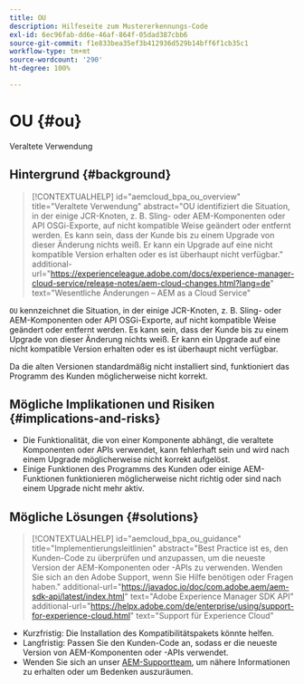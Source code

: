 ```yaml
---
title: OU
description: Hilfeseite zum Mustererkennungs-Code
exl-id: 6ec96fab-dd6e-46af-864f-05dad387cbb6
source-git-commit: f1e833bea35ef3b412936d529b14bff6f1cb35c1
workflow-type: tm+mt
source-wordcount: '290'
ht-degree: 100%

---
```


# OU {#ou}

Veraltete Verwendung

## Hintergrund {#background}

>[!CONTEXTUALHELP]
>id="aemcloud_bpa_ou_overview"
>title="Veraltete Verwendung"
>abstract="OU identifiziert die Situation, in der einige JCR-Knoten, z. B. Sling- oder AEM-Komponenten oder API OSGi-Exporte, auf nicht kompatible Weise geändert oder entfernt werden. Es kann sein, dass der Kunde bis zu einem Upgrade von dieser Änderung nichts weiß. Er kann ein Upgrade auf eine nicht kompatible Version erhalten oder es ist überhaupt nicht verfügbar."
>additional-url="https://experienceleague.adobe.com/docs/experience-manager-cloud-service/release-notes/aem-cloud-changes.html?lang=de" text="Wesentliche Änderungen – AEM as a Cloud Service"

`OU` kennzeichnet die Situation, in der einige JCR-Knoten, z. B. Sling- oder AEM-Komponenten oder API OSGi-Exporte, auf nicht kompatible Weise geändert oder entfernt werden. Es kann sein, dass der Kunde bis zu einem Upgrade von dieser Änderung nichts weiß. Er kann ein Upgrade auf eine nicht kompatible Version erhalten oder es ist überhaupt nicht verfügbar.

Da die alten Versionen standardmäßig nicht installiert sind, funktioniert das Programm des Kunden möglicherweise nicht korrekt.

## Mögliche Implikationen und Risiken {#implications-and-risks}

* Die Funktionalität, die von einer Komponente abhängt, die veraltete Komponenten oder APIs verwendet, kann fehlerhaft sein und wird nach einem Upgrade möglicherweise nicht korrekt aufgelöst.
* Einige Funktionen des Programms des Kunden oder einige AEM-Funktionen funktionieren möglicherweise nicht richtig oder sind nach einem Upgrade nicht mehr aktiv.

## Mögliche Lösungen {#solutions}

>[!CONTEXTUALHELP]
>id="aemcloud_bpa_ou_guidance"
>title="Implementierungsleitlinien"
>abstract="Best Practice ist es, den Kunden-Code zu überprüfen und anzupassen, um die neueste Version der AEM-Komponenten oder -APIs zu verwenden. Wenden Sie sich an den Adobe Support, wenn Sie Hilfe benötigen oder Fragen haben."
>additional-url="https://javadoc.io/doc/com.adobe.aem/aem-sdk-api/latest/index.html" text="Adobe Experience Manager SDK API"
>additional-url="https://helpx.adobe.com/de/enterprise/using/support-for-experience-cloud.html" text="Support für Experience Cloud"

* Kurzfristig: Die Installation des Kompatibilitätspakets könnte helfen.
* Langfristig: Passen Sie den Kunden-Code an, sodass er die neueste Version von AEM-Komponenten oder -APIs verwendet.
* Wenden Sie sich an unser [AEM-Supportteam](https://helpx.adobe.com/de/enterprise/using/support-for-experience-cloud.html), um nähere Informationen zu erhalten oder um Bedenken auszuräumen.
